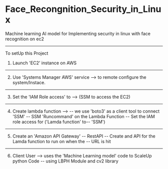 # Face_Recongnition_Security_in_Linux

Machine learning AI model for Implementing security in linux with face recognition on ec2

**********************************************************************
To setUp this Project 

1. Launch 'EC2' instance on AWS 
-----------------------------------------------------------------------
2. Use 'Systems Manager AWS' service --> 
						to remote configure the system/Instace.
-----------------------------------------------------------------------
3. Set the 'IAM Role access' to --> (SSM to access the EC2)

-----------------------------------------------------------------------
4. Create lambda function --> 
				-- we use 'boto3' as a client tool to connect 'SSM' 
				-- SSM 'Runcommand' on the Lambda Function
				-- Set the IAM role access for 
							('Lamda function' to-- 'SSM')
----------------------------------------------------------------------
5. Create an 'Amazon API Gateway'
				-- RestAPI
				-- Create and API for the Lamda function to run 
					on when the -- URL is hit
-----------------------------------------------------------------------

6. Client User --> uses the 'Machine Learning model' code to ScaleUp 
					python Code 
						-- using LBPH Module and cv2 library
				 
